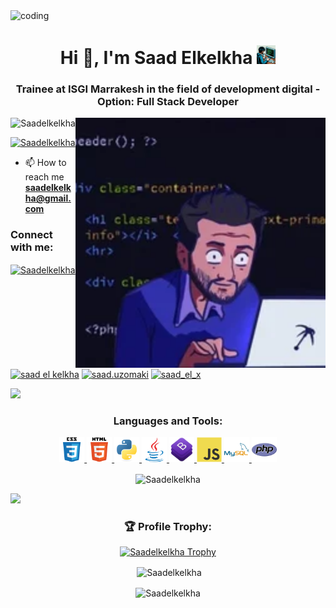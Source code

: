 <img  alt="coding" src="banner6.gif">
<!-- markdownlint-disable MD033 MD041 -->
<p align="center">
  <h3 align="center"></h3>
</p>
<p align="center">

  
</p>
<h1 align="center">Hi 👋, I'm Saad Elkelkha <img src="pro.jpeg" width="30px"></h1>
<h3 align="center">Trainee at ISGI Marrakesh in the field of development digital - Option: Full Stack Developer</h3>
<img align="right" alt="coding" width="400" src="200w.webp">
<p align="center"> <img src="https://komarev.com/ghpvc/?username=Saadelkelkha&label=Profile%20views&color=0e75b6&style=flat" alt="Saadelkelkha" /> </p>



<p align="left"> <a href="https://twitter.com/Saadelkelkha" target="blank"><img src="https://img.shields.io/twitter/follow/Saadelkelkha?logo=twitter&style=for-the-badge" alt="Saadelkelkha" /></a> </p>

- 📫 How to reach me **saadelkelkha@gmail.com** 
<h3 align="left">Connect with me:</h3>
<p align="left">
<a href="https://twitter.com/Saadelkelkha" target="blank"><img align="center" src="https://raw.githubusercontent.com/rahuldkjain/github-profile-readme-generator/master/src/images/icons/Social/twitter.svg" alt="Saadelkelkha" height="30" width="40" /></a>
<a href="https://www.linkedin.com/in/saad-el-kelkha-980880280" target="blank"><img align="center" src="https://raw.githubusercontent.com/rahuldkjain/github-profile-readme-generator/master/src/images/icons/Social/linked-in-alt.svg" alt="saad el kelkha" height="30" width="40" /></a>
<a href="https://fb.com/saad.uzomaki" target="blank"><img align="center" src="https://raw.githubusercontent.com/rahuldkjain/github-profile-readme-generator/master/src/images/icons/Social/facebook.svg" alt="saad.uzomaki" height="30" width="40" /></a>
<a href="https://instagram.com/saad_el_x" target="blank"><img align="center" src="https://raw.githubusercontent.com/rahuldkjain/github-profile-readme-generator/master/src/images/icons/Social/instagram.svg" alt="saad_el_x" height="30" width="40" /></a>
</p>
<img src="https://user-images.githubusercontent.com/73097560/115834477-dbab4500-a447-11eb-908a-139a6edaec5c.gif">
<h3 align="center">Languages and Tools:</h3>
<p align="center"> <a href="https://www.w3schools.com/css/" target="_blank" rel="noreferrer"> <img src="https://raw.githubusercontent.com/devicons/devicon/master/icons/css3/css3-original-wordmark.svg" alt="css3" width="40" height="40"/> </a> <a href="https://www.w3.org/html/" target="_blank" rel="noreferrer"> <img src="https://raw.githubusercontent.com/devicons/devicon/master/icons/html5/html5-original-wordmark.svg" alt="html5" width="40" height="40"/> </a> <a href="https://www.python.org" target="_blank" rel="noreferrer"> <img src="https://raw.githubusercontent.com/devicons/devicon/master/icons/python/python-original.svg" alt="python" width="40" height="40"/> </a>  <a href="https://www.java.com" target="_blank" rel="noreferrer"> <img src="https://raw.githubusercontent.com/devicons/devicon/master/icons/java/java-original.svg" alt="java" width="40" height="40"/> </a> <a href="https://getbootstrap.com" target="_blank" rel="noreferrer"> <img src="bootsrtap.png" width="40" height="40"> </a> <a href="https://developer.mozilla.org/en-US/docs/Web/JavaScript" target="_blank" rel="noreferrer"> <img src="https://raw.githubusercontent.com/devicons/devicon/master/icons/javascript/javascript-original.svg" alt="javascript" width="40" height="40"/> </a> <a href="https://www.mysql.com/" target="_blank" rel="noreferrer"> <img src="https://raw.githubusercontent.com/devicons/devicon/master/icons/mysql/mysql-original-wordmark.svg" alt="mysql" width="40" height="40"/> </a><a href="https://www.php.net" target="_blank" rel="noreferrer"> <img src="https://raw.githubusercontent.com/devicons/devicon/master/icons/php/php-original.svg" alt="php" width="40" height="40"/> </a></p>
<p align="center"><img align="center" src="https://github-readme-stats.vercel.app/api/top-langs?username=Saadelkelkha&show_icons=true&locale=en&layout=donut" alt="Saadelkelkha" /></p>

<img src="https://user-images.githubusercontent.com/73097560/115834477-dbab4500-a447-11eb-908a-139a6edaec5c.gif">
<h3 align="center">🏆 Profile Trophy:</h3>
<p align="center">
  <a href="https://github.com/ryo-ma/github-profile-trophy">
    <img src="https://github-profile-trophy.vercel.app/?username=Saadelkelkha&theme=onedark&no-frame=true&column=7" alt="Saadelkelkha Trophy" />
  </a>
</p>




<p align="center">&nbsp;<img align="center" src="https://github-readme-stats.vercel.app/api?username=Saadelkelkha&show_icons=true&locale=en" alt="Saadelkelkha" /></p>
<p align="center"><img align="center" src="https://github-readme-streak-stats.herokuapp.com/?user=Saadelkelkha&" alt="Saadelkelkha" /></p>

